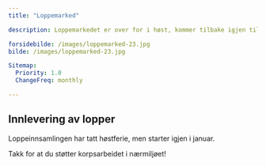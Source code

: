 ```yaml
---
title: "Loppemarked"

description: Loppemarkedet er over for i høst, kommer tilbake igjen til våren. Loppemarkedet er korpsets viktigste inntektskilde. Det er kjent for å være trivelig og ryddig med et stort utvalg av klær og leker, bøker, kunst, finlopper, sport med mer - pluss cafe med pølser og burgere, drikke og kaker.

forsidebilde: /images/loppemarked-23.jpg
bilde: /images/loppemarked-23.jpg

Sitemap:
  Priority: 1.0
  ChangeFreq: monthly

---
```


## Innlevering av lopper

Loppeinnsamlingen har tatt høstferie, men starter igjen i januar.

Takk for at du støtter korpsarbeidet i nærmiljøet!
